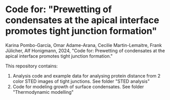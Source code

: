 # Code for: "Prewetting of condensates at the apical interface promotes tight junction formation"
Karina Pombo-García, Omar Adame-Arana, Cecilie Martin-Lemaitre, Frank Jülicher, Alf Honigmann, 2024, "Code for: Prewetting of condensates at the apical interface promotes tight junction formation."

This repository contains:
1. Analysis code and example data for analysing protein distance from 2 color STED images of tight junctions. See folder "STED analysis"
2. Code for modeling growth of surface condensates. See folder "Thermodynamic modelling" 
